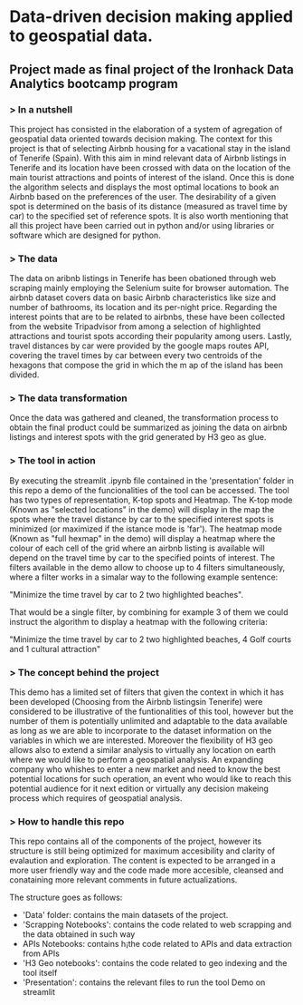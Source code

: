 # Data-driven decision making applied to geospatial data.
## Project made as final project of the Ironhack Data Analytics bootcamp program

### > In a nutshell

This project has consisted in the elaboration of a system of agregation of geospatial data oriented towards decision making. The context for this project is that of selecting Airbnb housing for a vacational stay in the island of Tenerife (Spain). With this aim in mind relevant data of Airbnb listings in Tenerife and  its location have been crossed with data on the location of the main tourist attractions and points of interest of the island. Once this is done the algorithm selects and displays the most optimal locations to book an Airbnb based on the preferences of the user. The desirability of a given spot is determined on the basis of its distance (measured as travel time by car) to the specified set of reference spots. It is also worth mentioning that all this project have been carried out in python and/or using libraries or software which are designed for python.

### > The data

The data on aribnb listings in Tenerife has been obationed  through web scraping mainly employing the Selenium suite for browser automation. The airbnb dataset covers data on basic Airbnb characteristics like size and number of bathrooms, its location and its per-night price. Regarding the interest points that are to be related to airbnbs, these have been collected from the website Tripadvisor from among a selection of highlighted attractions and tourist spots according their popularity among users. Lastly, travel distances by car were provided by the google maps routes API, covering the travel times by car between every two centroids of the hexagons that compose the grid in which the m ap of the island has been divided.

### > The data transformation

Once the data was gathered and cleaned, the transformation process to obtain the final product could be summarized as joining the data on airbnb listings and interest spots with the grid generated by H3 geo as glue.

### > The tool in action

By executing the streamlit .ipynb file contained in the 'presentation' folder in this repo a demo of the funcionalities of the tool can be accessed. The tool has two types of representation, K-top spots and Heatmap. The K-top mode (Known as "selected locations" in the demo) will display in the map the spots where the travel distance by car to the specified interest spots is minimized (or maximized if the istance mode is 'far'). The heatmap mode (Known as "full hexmap" in the demo) will display a heatmap where the colour of each cell of the grid where an airbnb listing is available will depend on the travel time by car to the specified points of interest. The filters available in the demo allow to choose up to 4 filters simultaneously, where a filter works in a simalar way  to the following example sentence: 

"Minimize the time travel by car to 2 two highlighted beaches".

That would be a single filter, by combining for example 3 of them we could instruct the algorithm to display a heatmap with the following criteria:

"Minimize the time travel by car to 2 two highlighted beaches, 4 Golf courts and 1 cultural attraction"

### > The concept behind the project 

This demo has a limited set of filters that given the context in which it has been developed (Choosing from the Airbnb listingsin Tenerife)  were considered to be illustrative of the funtionalities of this tool, however but the number of them is potentially unlimited and adaptable to the data available as long as we are able to incorporate to the dataset information on the variables in which we are interested. Moreover the flexibility of H3 geo allows also to extend a similar analysis to virtually any location on earth where we would like to perform a geospatial analysis. An expanding company who whishes to enter a new market and need to know the best potential locations for such operation, an event who would like to reach this potential audience for it next edition or virtually any decision makeing process which requires of geospatial analysis.

### > How to handle this repo

This repo contains all of the components of the project, however its structure is still being optimized for maximum accesibility and clarity of evalaution and exploration. The content is expected to be arranged in a more user friendly way and the code made more accesible, cleansed and conataining more relevant comments in future actualizations.

The structure goes as follows:

- 'Data' folder: contains the main datasets of the project.
- 'Scrapping Notebooks': contains the code related to web scrapping and the data obtained in such way
- APIs Notebooks: contains h¡the code related to APIs and data extraction from APIs
- 'H3 Geo notebooks':  contains the code related to geo indexing and the tool itself
- 'Presentation': contains the relevant files to run the tool Demo on streamlit

